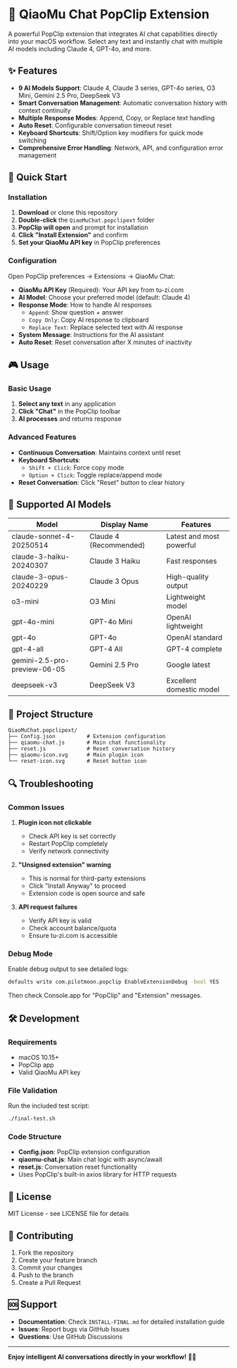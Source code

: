 # 🤖 QiaoMu Chat PopClip Extension

A powerful PopClip extension that integrates AI chat capabilities directly into your macOS workflow. Select any text and instantly chat with multiple AI models including Claude 4, GPT-4o, and more.

## ✨ Features

- **9 AI Models Support**: Claude 4, Claude 3 series, GPT-4o series, O3 Mini, Gemini 2.5 Pro, DeepSeek V3
- **Smart Conversation Management**: Automatic conversation history with context continuity
- **Multiple Response Modes**: Append, Copy, or Replace text handling
- **Auto Reset**: Configurable conversation timeout reset
- **Keyboard Shortcuts**: Shift/Option key modifiers for quick mode switching
- **Comprehensive Error Handling**: Network, API, and configuration error management

## 🚀 Quick Start

### Installation

1. **Download** or clone this repository
2. **Double-click** the `QiaoMuChat.popclipext` folder
3. **PopClip will open** and prompt for installation
4. **Click "Install Extension"** and confirm
5. **Set your QiaoMu API key** in PopClip preferences

### Configuration

Open PopClip preferences → Extensions → QiaoMu Chat:

- **QiaoMu API Key** (Required): Your API key from tu-zi.com
- **AI Model**: Choose your preferred model (default: Claude 4)
- **Response Mode**: How to handle AI responses
  - `Append`: Show question + answer
  - `Copy Only`: Copy AI response to clipboard
  - `Replace Text`: Replace selected text with AI response
- **System Message**: Instructions for the AI assistant
- **Auto Reset**: Reset conversation after X minutes of inactivity

## 🎮 Usage

### Basic Usage
1. **Select any text** in any application
2. **Click "Chat"** in the PopClip toolbar
3. **AI processes** and returns response

### Advanced Features
- **Continuous Conversation**: Maintains context until reset
- **Keyboard Shortcuts**:
  - `Shift + Click`: Force copy mode
  - `Option + Click`: Toggle replace/append mode
- **Reset Conversation**: Click "Reset" button to clear history

## 🔧 Supported AI Models

| Model | Display Name | Features |
|-------|--------------|----------|
| claude-sonnet-4-20250514 | Claude 4 (Recommended) | Latest and most powerful |
| claude-3-haiku-20240307 | Claude 3 Haiku | Fast responses |
| claude-3-opus-20240229 | Claude 3 Opus | High-quality output |
| o3-mini | O3 Mini | Lightweight model |
| gpt-4o-mini | GPT-4o Mini | OpenAI lightweight |
| gpt-4o | GPT-4o | OpenAI standard |
| gpt-4-all | GPT-4 All | GPT-4 complete |
| gemini-2.5-pro-preview-06-05 | Gemini 2.5 Pro | Google latest |
| deepseek-v3 | DeepSeek V3 | Excellent domestic model |

## 📁 Project Structure

```
QiaoMuChat.popclipext/
├── Config.json          # Extension configuration
├── qiaomu-chat.js       # Main chat functionality
├── reset.js             # Reset conversation history
├── qiaomu-icon.svg      # Main plugin icon
└── reset-icon.svg       # Reset button icon
```

## 🔍 Troubleshooting

### Common Issues

1. **Plugin icon not clickable**
   - Check API key is set correctly
   - Restart PopClip completely
   - Verify network connectivity

2. **"Unsigned extension" warning**
   - This is normal for third-party extensions
   - Click "Install Anyway" to proceed
   - Extension code is open source and safe

3. **API request failures**
   - Verify API key is valid
   - Check account balance/quota
   - Ensure tu-zi.com is accessible

### Debug Mode

Enable debug output to see detailed logs:

```bash
defaults write com.pilotmoon.popclip EnableExtensionDebug -bool YES
```

Then check Console.app for "PopClip" and "Extension" messages.

## 🛠️ Development

### Requirements
- macOS 10.15+
- PopClip app
- Valid QiaoMu API key

### File Validation
Run the included test script:
```bash
./final-test.sh
```

### Code Structure
- **Config.json**: PopClip extension configuration
- **qiaomu-chat.js**: Main chat logic with async/await
- **reset.js**: Conversation reset functionality
- Uses PopClip's built-in axios library for HTTP requests

## 📄 License

MIT License - see LICENSE file for details

## 🤝 Contributing

1. Fork the repository
2. Create your feature branch
3. Commit your changes
4. Push to the branch
5. Create a Pull Request

## 🆘 Support

- **Documentation**: Check `INSTALL-FINAL.md` for detailed installation guide
- **Issues**: Report bugs via GitHub Issues
- **Questions**: Use GitHub Discussions

---

**Enjoy intelligent AI conversations directly in your workflow!** 🚀✨ 